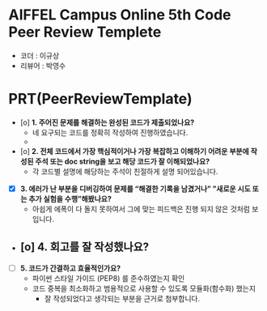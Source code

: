 # AIFFEL Campus Online 5th Code Peer Review Templete
- 코더 : 이규상
- 리뷰어 : 박영수


# PRT(PeerReviewTemplate) 
- [o]  **1. 주어진 문제를 해결하는 완성된 코드가 제출되었나요?**
    - 네 요구되는 코드를 정확히 작성하여 진행하였습니다.
    - 
- [o]  **2. 전체 코드에서 가장 핵심적이거나 가장 복잡하고 이해하기 어려운 부분에 작성된 
주석 또는 doc string을 보고 해당 코드가 잘 이해되었나요?**
    - 각 코드별 설명에 해당하는 주석이 친절하게 설명 되어있습니다.
        
- [x]  **3. 에러가 난 부분을 디버깅하여 문제를 “해결한 기록을 남겼거나” 
”새로운 시도 또는 추가 실험을 수행”해봤나요?**
    - 아쉽게 에폭이 다 돌지 못하여서 그에 맞는 피드백은 진행 되지 않은 것처럼 보입니다.
          
- [o]  **4. 회고를 잘 작성했나요?**
    - 

- [ ]  **5. 코드가 간결하고 효율적인가요?**
    - 파이썬 스타일 가이드 (PEP8) 를 준수하였는지 확인
    - 코드 중복을 최소화하고 범용적으로 사용할 수 있도록 모듈화(함수화) 했는지
        - 잘 작성되었다고 생각되는 부분을 근거로 첨부합니다.
